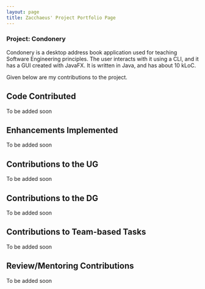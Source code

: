 ```yaml
---
layout: page
title: Zacchaeus' Project Portfolio Page
---
```


### Project: Condonery

Condonery is a desktop address book application used for teaching Software Engineering principles.
The user interacts with it using a CLI, and it has a GUI created with JavaFX.
It is written in Java, and has about 10 kLoC.

Given below are my contributions to the project.

## Code Contributed 

To be added soon

## Enhancements Implemented

To be added soon

## Contributions to the UG

To be added soon

## Contributions to the DG

To be added soon

## Contributions to Team-based Tasks

To be added soon

## Review/Mentoring Contributions

To be added soon